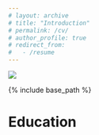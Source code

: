 ```yaml
---
# layout: archive
# title: "Introduction"
# permalink: /cv/
# author_profile: true
# redirect_from:
#   - /resume
---
```

<img src='/images/sty_nihds.png'>

{% include base_path %}

Education
======
